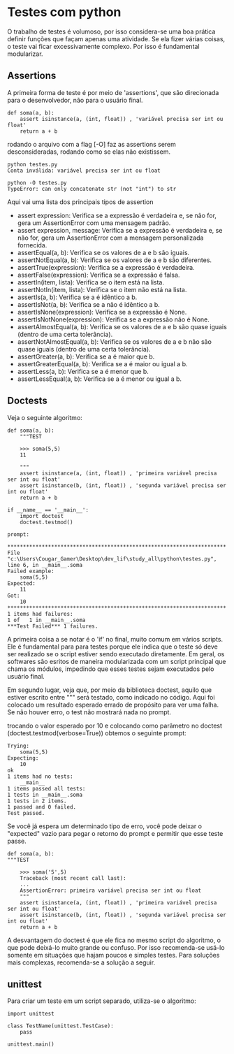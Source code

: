 # Testes com python

O trabalho de testes é volumoso, por isso considera-se uma boa prática definir funções que façam apenas uma atividade. Se ela fizer várias coisas, o teste vai ficar excessivamente complexo. Por isso é fundamental modularizar.

## Assertions

A primeira forma de teste é por meio de 'assertions', que são direcionada para o desenvolvedor, não para o usuário final.

    def soma(a, b):
        assert isinstance(a, (int, float)) , 'variável precisa ser int ou float'
        return a + b

rodando o arquivo com a flag [-O] faz as assertions serem desconsideradas, rodando como se elas não existissem.

    python testes.py
    Conta inválida: variável precisa ser int ou float
    
    python -O testes.py
    TypeError: can only concatenate str (not "int") to str

Aqui vai uma lista dos principais tipos de assertion

- assert expression: Verifica se a expressão é verdadeira e, se não for, gera um AssertionError com uma mensagem padrão.
- assert expression, message: Verifica se a expressão é verdadeira e, se não for, gera um AssertionError com a mensagem personalizada fornecida.
- assertEqual(a, b): Verifica se os valores de a e b são iguais.
- assertNotEqual(a, b): Verifica se os valores de a e b são diferentes.
- assertTrue(expression): Verifica se a expressão é verdadeira.
- assertFalse(expression): Verifica se a expressão é falsa.
- assertIn(item, lista): Verifica se o item está na lista.
- assertNotIn(item, lista): Verifica se o item não está na lista.
- assertIs(a, b): Verifica se a é idêntico a b.
- assertIsNot(a, b): Verifica se a não é idêntico a b.
- assertIsNone(expression): Verifica se a expressão é None.
- assertIsNotNone(expression): Verifica se a expressão não é None.
- assertAlmostEqual(a, b): Verifica se os valores de a e b são quase iguais (dentro de uma certa tolerância).
- assertNotAlmostEqual(a, b): Verifica se os valores de a e b não são quase iguais (dentro de uma certa tolerância).
- assertGreater(a, b): Verifica se a é maior que b.
- assertGreaterEqual(a, b): Verifica se a é maior ou igual a b.
- assertLess(a, b): Verifica se a é menor que b.
- assertLessEqual(a, b): Verifica se a é menor ou igual a b.


## Doctests

Veja o seguinte algoritmo:

    def soma(a, b):
        """TEST
        
        >>> soma(5,5)
        11
        
        """
        assert isinstance(a, (int, float)) , 'primeira variável precisa ser int ou float'
        assert isinstance(b, (int, float)) , 'segunda variável precisa ser int ou float'
        return a + b

    if __name__ == '__main__':
        import doctest
        doctest.testmod()

    prompt:

    **********************************************************************
    File "c:\Users\Cougar_Gamer\Desktop\dev_lif\study_all\python\testes.py", 
    line 6, in __main__.soma
    Failed example:
        soma(5,5)
    Expected:
        11
    Got:
        10
    **********************************************************************
    1 items had failures:
    1 of   1 in __main__.soma
    ***Test Failed*** 1 failures.

A primeira coisa a se notar é o 'if' no final, muito comum em vários scripts. Ele é fundamental para para testes porque ele indica que o teste só deve ser realizado se o script estiver sendo executado diretamente. Em geral, os softwares são esritos de maneira modularizada com um script principal que chama os módulos, impedindo que esses testes sejam executados pelo usuário final.

Em segundo lugar, veja que, por meio da biblioteca doctest, aquilo que estiver escrito entre """ será testado, como indicado no código. Aqui foi colocado um resultado esperado errado de propósito para ver uma falha. Se não houver erro, o test não mostrará nada no prompt.

trocando o valor esperado por 10 e colocando como parâmetro no doctest (doctest.testmod(verbose=True)) obtemos o seguinte prompt:

    Trying:      
        soma(5,5)
    Expecting:   
        10       
    ok
    1 items had no tests:      
        __main__
    1 items passed all tests:  
    1 tests in __main__.soma
    1 tests in 2 items.        
    1 passed and 0 failed.     
    Test passed.

Se você já espera um determinado tipo de erro, você pode deixar o "expected" vazio para pegar o retorno do prompt e permitir que esse teste passe.

    def soma(a, b):
    """TEST

        >>> soma('5',5)
        Traceback (most recent call last):
        ...
        AssertionError: primeira variável precisa ser int ou float
        """
        assert isinstance(a, (int, float)) , 'primeira variável precisa ser int ou float'
        assert isinstance(b, (int, float)) , 'segunda variável precisa ser int ou float'
        return a + b

A desvantagem do doctest é que ele fica no mesmo script do algoritmo, o que pode deixá-lo muito grande ou confuso. Por isso recomenda-se usá-lo somente em situações que hajam poucos e simples testes. Para soluções mais complexas, recomenda-se a solução a seguir.

## unittest

Para criar um teste em um script separado, utiliza-se o algoritmo:

    import unittest

    class TestName(unittest.TestCase):
        pass

    unittest.main()